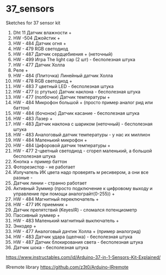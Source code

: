 # 37_sensors
Sketches for 37 sensor kit
1. Dht 11 Датчик влажности +
2. HW -504 Джойстик +
3. HW - 484 Датчик огня +
4. HW - 479 RGB светодиод
5. HW - 487 Датчик сердцебиения + (неточный)
6. HW - 499 Игра The light cap (2 шт) - бесполезная штука
7. HW - 477 Датчик Холла
8. Реле +
9. HW - 484 (Плиточка) Линейный датчик Холла
10. HW - 478 RGB светодиод +
11. HW - 483 7 цветный LED - бесполезная штука
12. HW - 477 (с ртутью) Датчик наклона - бесполезная штука
13. HW - 477 (полбочки) Датчик температуры +
14. HW - 484 Микрофон большой + (просто пример аналог рид или баттон)
15. HW - 484 (бочонок) Датчик касание - бесполезная штука
16. HW - 483 Лазер +
17. HW - 483 Датчик наклона с шариком (неточный) - бесполезная штука
18. HW - 483 Аналоговый датчик температуры - у нас их миллион
19. HW - 484 Маленький микрофон +
20. HW - 484 Цифоровой датчик температуры +
21. HW - 477 2-цветный светодиод - сгорел маленький, а большой бесполезная штука
22. Кнопка + пример баттон
23. Фоторезистор - не работает
24. Излучатель ИК цвета надо проверять м ресивером, а они все разные -
25. Датчик линии - странно работает
26. Активный Зуммер (просто подключение к цифровому выходу и управление при помощи  аналограйт(0-255)) + 
27. HW - 484 Магнитный переключатель +
28. HW - 477 ИК приемник +
29. Датчик препятствий (KeyesIR) - сломался потенциометр
30. Пассивный зуммер +
31. HW - 483 Маленький магнитный выключатель +
32. Энкодер +
33. HW - 477 Аналоговый дачтик Холла + (пример аналогрид)
34. HW - 483 Датчик удара (щелчка) - бесполезная штука
35. HW - 487 Датчик блокирования света - бесполезная штука
36. Датчик шока - бесполезная штука

https://www.instructables.com/id/Arduino-37-in-1-Sensors-Kit-Explained/

IRremote library
https://github.com/z3t0/Arduino-IRremote
